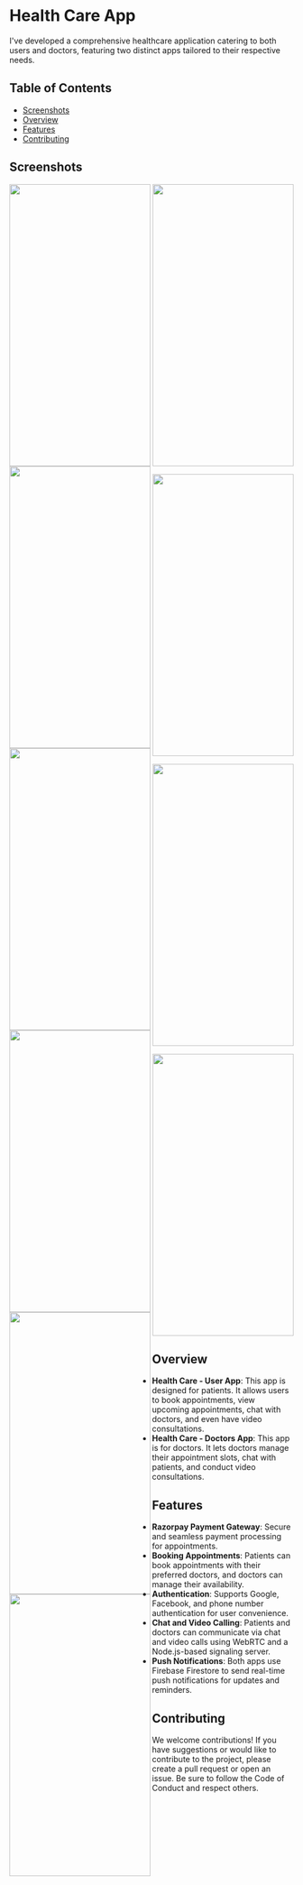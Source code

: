 # Health Care App

I've developed a comprehensive healthcare application catering to both users and doctors, featuring two distinct apps tailored to their respective needs.

## Table of Contents

- [Screenshots](#screenshots)
- [Overview](#overview)
- [Features](#features)
- [Contributing](#contributing)

## Screenshots
<p align="center">
 <img align="left" src="https://github.com/yash30401/portfolio/assets/46748588/97e1b394-c52e-4fca-a8d4-664e3a529268" width="250" height = "500" >
</p>

<p align="center">
  <img align="left" src="https://github.com/yash30401/portfolio/assets/46748588/bda4839f-bb02-4216-88ad-062334a1110f" width="250" height = "500" >
 </p>
<p align="center">
  <img align="center" src="https://github.com/yash30401/portfolio/assets/46748588/ea15699c-1876-45c7-8523-bd26b61d83cd" width="250" height = "500" >
 </p> 
 <p align="center">
  <img align="left" src="https://github.com/yash30401/portfolio/assets/46748588/eb9fb5a3-0d4e-4f2d-8b81-ce01ffeb4c35" width="250" height = "500" >
 </p> 
 
  <p align="center">
  <img align="left" src="https://github.com/yash30401/portfolio/assets/46748588/b20aec5f-402c-4e24-bfa7-aaca85465455" width="250" height = "500" >
 </p>
 
  <p align="center">
  <img align="center" src="https://github.com/yash30401/portfolio/assets/46748588/2d713130-908f-45f4-9265-03f4553ceb3c" width="250" height = "500" >
 </p> 
 <p align="center">
  <img align="left" src="https://github.com/yash30401/portfolio/assets/46748588/85999384-953c-435a-b307-fb9a9b72e1f2" width="250" height = "500" >
 </p> 
 
  <p align="center">
  <img align="left" src="https://github.com/yash30401/portfolio/assets/46748588/09c46168-c8d5-46b8-a5f0-3077d816dd80" width="250" height = "500" >
 </p>

  <p align="center">
  <img align="center" src="https://github.com/yash30401/portfolio/assets/46748588/2023d3cf-5518-41d6-afe7-f9c192544730" width="250" height = "500" >
  </p>

  <p align="center">
 <img src="https://github.com/yash30401/portfolio/assets/46748588/93a2b992-d875-4ed0-b008-0c0b7dc5ec91" width="250" height = "500" >
</p>



## Overview

- **Health Care - User App**: This app is designed for patients. It allows users to book appointments, view upcoming appointments, chat with doctors, and even have video consultations.
- **Health Care - Doctors App**: This app is for doctors. It lets doctors manage their appointment slots, chat with patients, and conduct video consultations.

## Features

- **Razorpay Payment Gateway**: Secure and seamless payment processing for appointments.
- **Booking Appointments**: Patients can book appointments with their preferred doctors, and doctors can manage their availability.
- **Authentication**: Supports Google, Facebook, and phone number authentication for user convenience.
- **Chat and Video Calling**: Patients and doctors can communicate via chat and video calls using WebRTC and a Node.js-based signaling server.
- **Push Notifications**: Both apps use Firebase Firestore to send real-time push notifications for updates and reminders.

## Contributing
We welcome contributions! If you have suggestions or would like to contribute to the project, please create a pull request or open an issue. Be sure to follow the Code of Conduct and respect others.
